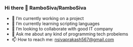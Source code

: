 ### Hi there 👋 **RamboSiva/RamboSiva** 

- 🔭 I’m currently working on a project 
- 🌱 I’m currently learning scripting languages
- 👯 I’m looking to collaborate with good IT company
- 💬 Ask me about any kind of programming tech probelems
- 📫 How to reach me: nsivaprakash567@gmail.com
